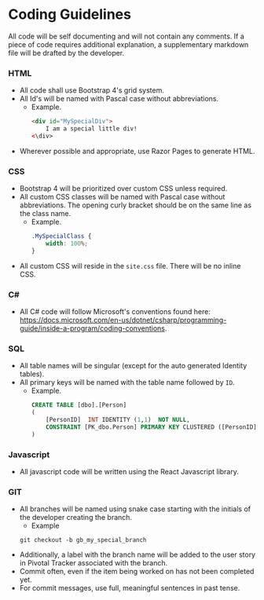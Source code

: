 # **Coding Guidelines**

All code will be self documenting and will not contain any comments. If a piece of code requires additional explanation, a supplementary markdown file will be drafted by the developer.

### HTML
- All code shall use Bootstrap 4's grid system.
- All Id's will be named with Pascal case without abbreviations.
    - Example. 
        ```html
        <div id="MySpecialDiv">
            I am a special little div!
        <\div>
        ```
- Wherever possible and appropriate, use Razor Pages to generate HTML.

### CSS
- Bootstrap 4 will be prioritized over custom CSS unless required.
- All custom CSS classes will be named with Pascal case without abbreviations. The opening curly bracket should be on the same line as the class name.
    - Example.
        ```css
        .MySpecialClass {
            width: 100%;
        }
        ```
- All custom CSS will reside in the `site.css` file. There will be no inline CSS.

### C#
- All C# code will follow Microsoft's conventions found here: https://docs.microsoft.com/en-us/dotnet/csharp/programming-guide/inside-a-program/coding-conventions. 

### SQL
- All table names will be singular (except for the auto generated Identity tables).
- All primary keys will be named with the table name followed by `ID`.
    - Example.
        ```sql
        CREATE TABLE [dbo].[Person]
        (
            [PersonID]  INT IDENTITY (1,1)  NOT NULL,
            CONSTRAINT [PK_dbo.Person] PRIMARY KEY CLUSTERED ([PersonID] ASC)
        )
        ```

### Javascript
- All javascript code will be written using the React Javascript library.

### GIT
- All branches will be named using snake case starting with the initials of the developer creating the branch.
    - Example
    ```git
    git checkout -b gb_my_special_branch
    ```
- Additionally, a label with the branch name will be added to the user story in Pivotal Tracker associated with the branch.
- Commit often, even if the item being worked on has not been completed yet.
- For commit messages, use full, meaningful sentences in past tense.